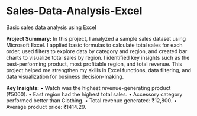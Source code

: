 # Sales-Data-Analysis-Excel
Basic sales data analysis using Excel

**Project Summary:**
In this project, I analyzed a sample sales dataset using Microsoft Excel. I applied basic formulas to
calculate total sales for each order, used filters to explore data by category and region, and created
bar charts to visualize total sales by region. I identified key insights such as the best-performing
product, most profitable region, and total revenue. This project helped me strengthen my skills in
Excel functions, data filtering, and data visualization for business decision-making.


**Key Insights:**
• Watch was the highest revenue-generating product (₹5000).
• East region had the highest total sales.
• Accessory category performed better than Clothing.
• Total revenue generated: ₹12,800.
• Average product price: ₹1414.29.
